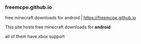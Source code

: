 ### freemcpe.github.io
free minecraft downloads for android | https://freemcpe.github.io

<p>This site hosts free minecraft downloads for <b>android</b>
<p>all of them have xbox support
